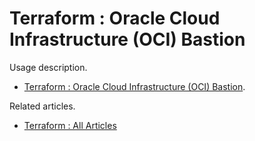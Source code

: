 # Terraform : Oracle Cloud Infrastructure (OCI) Bastion

Usage description.

* [Terraform : Oracle Cloud Infrastructure (OCI) Bastion](https://oracle-base.com/articles/misc/terraform-oci-bastion).

Related articles.

* [Terraform : All Articles](https://oracle-base.com/articles/misc/articles-misc#terraform)
